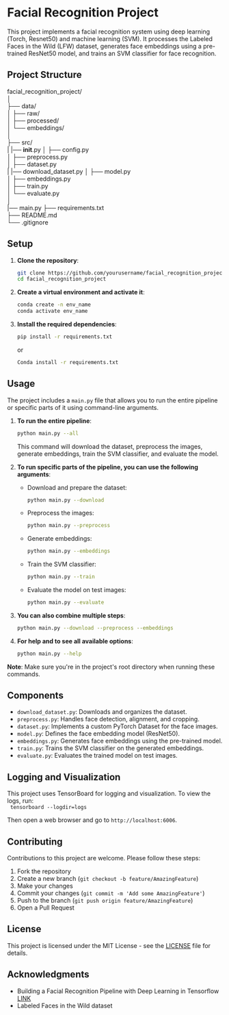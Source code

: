 # Facial Recognition Project

This project implements a facial recognition system using deep learning (Torch, Resnet50) and machine learning (SVM). It processes the Labeled Faces in the Wild (LFW) dataset, generates face embeddings using a pre-trained ResNet50 model, and trains an SVM classifier for face recognition.

## Project Structure

facial_recognition_project/  
│  
├── data/  
│ ├── raw/  
│ ├── processed/  
│ └── embeddings/  
│  
├── src/  
| |── __init__.py
│ ├── config.py  
│ ├── preprocess.py  
│ ├── dataset.py  
| |── download_dataset.py
│ ├── model.py  
│ ├── embeddings.py  
│ ├── train.py  
│ └── evaluate.py   
│  
|── main.py
├── requirements.txt  
├── README.md  
└── .gitignore  


## Setup

1. **Clone the repository**:
    ```bash
    git clone https://github.com/yourusername/facial_recognition_project.git  
    cd facial_recognition_project
    ```

2. **Create a virtual environment and activate it**:  
    ```bash
    conda create -n env_name
    conda activate env_name  
    ```

3. **Install the required dependencies**:  
    ```bash
    pip install -r requirements.txt   
    ```
    or
    ```bash
    Conda install -r requirements.txt
    ```

## Usage

The project includes a `main.py` file that allows you to run the entire pipeline or specific parts of it using command-line arguments.

1. **To run the entire pipeline**:
    ```bash
    python main.py --all
    ```
    This command will download the dataset, preprocess the images, generate embeddings, train the SVM classifier, and evaluate the model.

2. **To run specific parts of the pipeline, you can use the following arguments**:

   - Download and prepare the dataset:
     ```bash
     python main.py --download
     ```

   - Preprocess the images:
     ```bash
     python main.py --preprocess
     ```

   - Generate embeddings:
     ```bash
     python main.py --embeddings
     ```

   - Train the SVM classifier:
     ```bash
     python main.py --train
     ```

   - Evaluate the model on test images:
     ```bash
     python main.py --evaluate
     ```

3. **You can also combine multiple steps**:
    ```bash
    python main.py --download --preprocess --embeddings
    ```

4. **For help and to see all available options**:
    ```bash
    python main.py --help
    ```

**Note**: Make sure you're in the project's root directory when running these commands.

## Components

- `download_dataset.py`: Downloads and organizes the dataset.
- `preprocess.py`: Handles face detection, alignment, and cropping.
- `dataset.py`: Implements a custom PyTorch Dataset for the face images.
- `model.py`: Defines the face embedding model (ResNet50).
- `embeddings.py`: Generates face embeddings using the pre-trained model.
- `train.py`: Trains the SVM classifier on the generated embeddings.
- `evaluate.py`: Evaluates the trained model on test images.

## Logging and Visualization

This project uses TensorBoard for logging and visualization. To view the logs, run:  
    ``` 
    tensorboard --logdir=logs
    ```  

Then open a web browser and go to `http://localhost:6006`.

## Contributing

Contributions to this project are welcome. Please follow these steps:

1. Fork the repository
2. Create a new branch (`git checkout -b feature/AmazingFeature`)
3. Make your changes
4. Commit your changes (`git commit -m 'Add some AmazingFeature'`)
5. Push to the branch (`git push origin feature/AmazingFeature`)
6. Open a Pull Request

## License

This project is licensed under the MIT License - see the [LICENSE](https://github.com/NiharP31/facial_recognition/blob/main/LICENSE) file for details.

## Acknowledgments

- Building a Facial Recognition Pipeline with Deep Learning in Tensorflow [LINK](https://hackernoon.com/building-a-facial-recognition-pipeline-with-deep-learning-in-tensorflow-66e7645015b8)
- Labeled Faces in the Wild dataset

